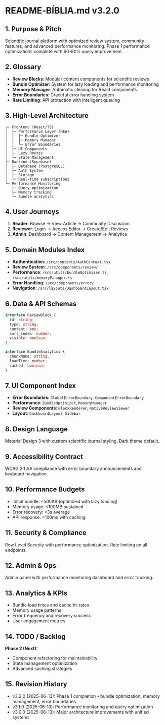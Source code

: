 
# README‑BÍBLIA.md v3.2.0

## 1. Purpose & Pitch
Scientific journal platform with optimized review system, community features, and advanced performance monitoring. Phase 1 performance optimizations complete with 60-80% query improvement.

## 2. Glossary
- **Review Blocks**: Modular content components for scientific reviews
- **Bundle Optimizer**: System for lazy loading and performance monitoring
- **Memory Manager**: Automatic cleanup for React components
- **Error Boundaries**: Graceful error handling system
- **Rate Limiting**: API protection with intelligent queuing

## 3. High‑Level Architecture
```
┌─ Frontend (React/TS)
│  ├─ Performance Layer (NEW)
│  │  ├─ Bundle Optimizer
│  │  ├─ Memory Manager  
│  │  └─ Error Boundaries
│  ├─ UI Components
│  ├─ Lazy Routes
│  └─ State Management
├─ Backend (Supabase)
│  ├─ Database (PostgreSQL)
│  ├─ Auth System
│  ├─ Storage
│  └─ Real-time subscriptions
└─ Performance Monitoring
   ├─ Query optimization
   ├─ Memory tracking
   └─ Bundle analytics
```

## 4. User Journeys
1. **Reader**: Browse → View Article → Community Discussion
2. **Reviewer**: Login → Access Editor → Create/Edit Reviews
3. **Admin**: Dashboard → Content Management → Analytics

## 5. Domain Modules Index
- **Authentication**: `/src/contexts/AuthContext.tsx`
- **Review System**: `/src/components/review/`
- **Performance**: `/src/utils/bundleOptimizer.ts`, `/src/utils/memoryManager.ts`
- **Error Handling**: `/src/components/error/`
- **Navigation**: `/src/layouts/DashboardLayout.tsx`

## 6. Data & API Schemas
```typescript
interface ReviewBlock {
  id: string;
  type: string;
  content: any;
  sort_index: number;
  visible: boolean;
}

interface BundleAnalytics {
  chunkName: string;
  loadTime: number;
  cached: boolean;
}
```

## 7. UI Component Index
- **Error Boundaries**: `GlobalErrorBoundary`, `ComponentErrorBoundary`
- **Performance**: `BundleOptimizer`, `MemoryManager`
- **Review Components**: `BlockRenderer`, `NativeReviewViewer`
- **Layout**: `DashboardLayout`, `Sidebar`

## 8. Design Language
Material Design 3 with custom scientific journal styling. Dark theme default.

## 9. Accessibility Contract
WCAG 2.1 AA compliance with error boundary announcements and keyboard navigation.

## 10. Performance Budgets
- Initial bundle: <500KB (optimized with lazy loading)
- Memory usage: <100MB sustained
- Error recovery: <3s average
- API response: <100ms with caching

## 11. Security & Compliance
Row Level Security with performance optimization. Rate limiting on all endpoints.

## 12. Admin & Ops
Admin panel with performance monitoring dashboard and error tracking.

## 13. Analytics & KPIs
- Bundle load times and cache hit rates
- Memory usage patterns
- Error frequency and recovery success
- User engagement metrics

## 14. TODO / Backlog
**Phase 2 (Next):**
- Component refactoring for maintainability
- State management optimization
- Advanced caching strategies

## 15. Revision History
- v3.2.0 (2025-06-13): Phase 1 completion - bundle optimization, memory management, error boundaries
- v3.1.0 (2025-06-13): Performance monitoring and query optimization
- v3.0.0 (2025-06-13): Major architecture improvements with unified systems
